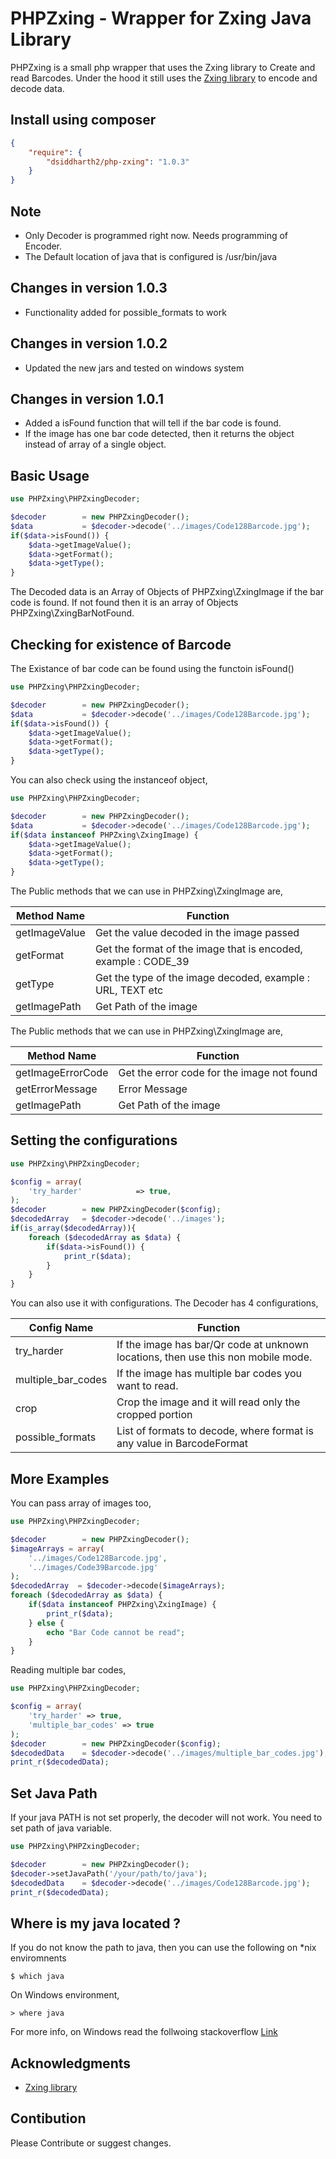 PHPZxing - Wrapper for Zxing Java Library
===========================================
PHPZxing is a small php wrapper that uses the Zxing library to Create and read Barcodes.
Under the hood it still uses the [Zxing library](https://github.com/zxing/zxing) to encode and decode data.

Install using composer
--------------------

```json
{  
    "require": {
        "dsiddharth2/php-zxing": "1.0.3"
    }  
}
```

Note
--------------------
* Only Decoder is programmed right now. Needs programming of Encoder.
* The Default location of java that is configured is /usr/bin/java

Changes in version 1.0.3
--------------------
* Functionality added for possible_formats to work

Changes in version 1.0.2
--------------------
* Updated the new jars and tested on windows system

Changes in version 1.0.1
--------------------
* Added a isFound function that will tell if the bar code is found.
* If the image has one bar code detected, then it returns the object instead of array of a single object.

Basic Usage
----------
```php
use PHPZxing\PHPZxingDecoder;

$decoder        = new PHPZxingDecoder();
$data           = $decoder->decode('../images/Code128Barcode.jpg');
if($data->isFound()) {
    $data->getImageValue();
    $data->getFormat();
    $data->getType();        
}
```

The Decoded data is an Array of Objects of PHPZxing\ZxingImage if the bar code is found. If not found then it is an array of Objects PHPZxing\ZxingBarNotFound.

Checking for existence of Barcode
----------
The Existance of bar code can be found using the functoin isFound()

```php
use PHPZxing\PHPZxingDecoder;

$decoder        = new PHPZxingDecoder();
$data           = $decoder->decode('../images/Code128Barcode.jpg');
if($data->isFound()) {
    $data->getImageValue();
    $data->getFormat();
    $data->getType();        
}
```

You can also check using the instanceof object,
```php
use PHPZxing\PHPZxingDecoder;

$decoder        = new PHPZxingDecoder();
$data           = $decoder->decode('../images/Code128Barcode.jpg');
if($data instanceof PHPZxing\ZxingImage) {
    $data->getImageValue();
    $data->getFormat();
    $data->getType();
}
```
The Public methods that we can use in PHPZxing\ZxingImage are,

| Method Name       | Function                                                       |
| -------------     |--------------------------------------------------------------|
| getImageValue     | Get the value decoded in the image passed                      |
| getFormat         | Get the format of the image that is encoded, example : CODE_39 |
| getType           | Get the type of the image decoded, example : URL, TEXT etc     |
| getImagePath      | Get Path of the image                                          |

The Public methods that we can use in PHPZxing\ZxingImage are,

| Method Name           | Function                                                       |
| -------------         |--------------------------------------------------------------|
| getImageErrorCode     | Get the error code for the image not found                     |
| getErrorMessage       | Error Message                                                  |
| getImagePath          | Get Path of the image                                          |


Setting the configurations
----------
```php
use PHPZxing\PHPZxingDecoder;

$config = array(
    'try_harder'            => true,
);
$decoder        = new PHPZxingDecoder($config);
$decodedArray   = $decoder->decode('../images');
if(is_array($decodedArray)){
    foreach ($decodedArray as $data) {
        if($data->isFound()) {
            print_r($data);
        }
    }
}
```

You can also use it with configurations. The Decoder has 4 configurations,

| Config Name           | Function                                                       |
| -------------         |--------------------------------------------------------------|
| try_harder            | If the image has bar/Qr code at unknown locations, then use this non mobile mode. |
| multiple_bar_codes    | If the image has multiple bar codes you want to read. |
| crop                  | Crop the image and it will read only the cropped portion |
| possible_formats      | List of formats to decode, where format is any value in BarcodeFormat |

More Examples
----------

You can pass array of images too,

```php
use PHPZxing\PHPZxingDecoder;

$decoder        = new PHPZxingDecoder();
$imageArrays = array(
    '../images/Code128Barcode.jpg',
    '../images/Code39Barcode.jpg'
);
$decodedArray  = $decoder->decode($imageArrays);
foreach ($decodedArray as $data) {
    if($data instanceof PHPZxing\ZxingImage) {
        print_r($data);
    } else {
        echo "Bar Code cannot be read";
    }
}
```

Reading multiple bar codes,

```php
use PHPZxing\PHPZxingDecoder;

$config = array(
    'try_harder' => true,
    'multiple_bar_codes' => true
);
$decoder        = new PHPZxingDecoder($config);
$decodedData    = $decoder->decode('../images/multiple_bar_codes.jpg');
print_r($decodedData);
```


Set Java Path
----------
If your java PATH is not set properly, the decoder will not work. You need to set path of java variable.

```php
use PHPZxing\PHPZxingDecoder;

$decoder        = new PHPZxingDecoder();
$decoder->setJavaPath('/your/path/to/java');
$decodedData    = $decoder->decode('../images/Code128Barcode.jpg');
print_r($decodedData);
```

Where is my java located ?
----------
If you do not know the path to java, then you can use the following on *nix enviromnents
```
$ which java
```

On Windows environment,
```
> where java
```

For more info, on Windows read the follwoing stackoverflow [Link](https://stackoverflow.com/questions/304319/is-there-an-equivalent-of-which-on-the-windows-command-line)

## Acknowledgments

* [Zxing library](https://github.com/zxing/zxing)

Contibution
----------
Please Contribute or suggest changes.


